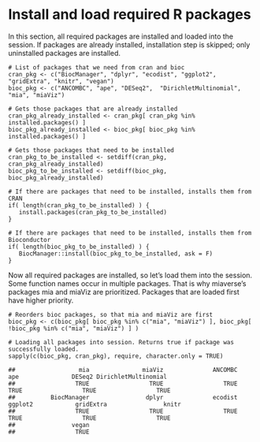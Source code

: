 # Install and load required R packages

In this section, all required packages are installed and loaded into the
session. If packages are already installed, installation step is
skipped; only uninstalled packages are installed.

    # List of packages that we need from cran and bioc 
    cran_pkg <- c("BiocManager", "dplyr", "ecodist", "ggplot2", "gridExtra", "knitr", "vegan")
    bioc_pkg <- c("ANCOMBC", "ape", "DESeq2",  "DirichletMultinomial", "mia", "miaViz")

    # Gets those packages that are already installed
    cran_pkg_already_installed <- cran_pkg[ cran_pkg %in% installed.packages() ]
    bioc_pkg_already_installed <- bioc_pkg[ bioc_pkg %in% installed.packages() ]

    # Gets those packages that need to be installed
    cran_pkg_to_be_installed <- setdiff(cran_pkg, cran_pkg_already_installed)
    bioc_pkg_to_be_installed <- setdiff(bioc_pkg, bioc_pkg_already_installed)

    # If there are packages that need to be installed, installs them from CRAN
    if( length(cran_pkg_to_be_installed) ) {
       install.packages(cran_pkg_to_be_installed)
    }

    # If there are packages that need to be installed, installs them from Bioconductor
    if( length(bioc_pkg_to_be_installed) ) {
       BiocManager::install(bioc_pkg_to_be_installed, ask = F)
    }

Now all required packages are installed, so let’s load them into the
session. Some function names occur in multiple packages. That is why
miaverse’s packages mia and miaViz are prioritized. Packages that are
loaded first have higher priority.

    # Reorders bioc packages, so that mia and miaViz are first
    bioc_pkg <- c(bioc_pkg[ bioc_pkg %in% c("mia", "miaViz") ], bioc_pkg[ !bioc_pkg %in% c("mia", "miaViz") ] ) 

    # Loading all packages into session. Returns true if package was successfully loaded.
    sapply(c(bioc_pkg, cran_pkg), require, character.only = TRUE)

    ##                  mia               miaViz              ANCOMBC                  ape               DESeq2 DirichletMultinomial 
    ##                 TRUE                 TRUE                 TRUE                 TRUE                 TRUE                 TRUE 
    ##          BiocManager                dplyr              ecodist              ggplot2            gridExtra                knitr 
    ##                 TRUE                 TRUE                 TRUE                 TRUE                 TRUE                 TRUE 
    ##                vegan 
    ##                 TRUE
